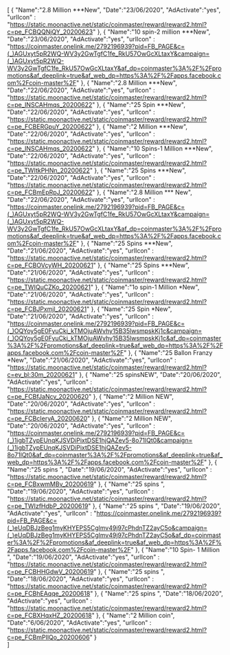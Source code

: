 [
  {
       "Name":"2.8 Million ***New",
       "Date":"23/06/2020",
       "AdActivate":"yes",
       "urlIcon" : "https://static.moonactive.net/static/coinmaster/reward/reward2.html?c=pe_FCBQQNjQY_20200623"
   },
  {
       "Name":"10 spin-2 million ***New",
       "Date":"23/06/2020",
       "AdActivate":"yes",
       "urlIcon" : "https://coinmaster.onelink.me/2792196939?pid=FB_PAGE&c=(_)AGUxyt5pR2WQ-WV3y2GwTgfC1fe_RkU57OwGcXLtaxY&campaign=(_)AGUxyt5pR2WQ-WV3y2GwTgfC1fe_RkU57OwGcXLtaxY&af_dp=coinmaster%3A%2F%2Fpromotions&af_deeplink=true&af_web_dp=https%3A%2F%2Fapps.facebook.com%2Fcoin-master%2F"
   },
 {
       "Name":"2.8 Million ***New",
       "Date":"22/06/2020",
       "AdActivate":"yes",
       "urlIcon" : "https://static.moonactive.net/static/coinmaster/reward/reward2.html?c=pe_INSCAHmqs_20200622"
   },
  {
       "Name":"25 Spin ***New",
       "Date":"22/06/2020",
       "AdActivate":"yes",
       "urlIcon" : "https://static.moonactive.net/static/coinmaster/reward/reward2.html?c=pe_FCBERGpuY_20200622"
   },
  {
       "Name":"2 Million ***New",
       "Date":"22/06/2020",
       "AdActivate":"yes",
       "urlIcon" : "https://static.moonactive.net/static/coinmaster/reward/reward2.html?c=pe_INSCAHmqs_20200622"
   },
  {
       "Name":"10 Spins-1 Million ***New",
       "Date":"22/06/2020",
       "AdActivate":"yes",
       "urlIcon" : "https://static.moonactive.net/static/coinmaster/reward/reward2.html?c=pe_TWItkPHNn_20200622"
   },
  {
       "Name":"25 Spins ***New",
       "Date":"22/06/2020",
       "AdActivate":"yes",
       "urlIcon" : "https://static.moonactive.net/static/coinmaster/reward/reward2.html?c=pe_FCBmEpRpJ_20200622"
   },
  {
       "Name":"2.8 Million *** New",
       "Date":"22/06/2020",
       "AdActivate":"yes",
       "urlIcon" : "https://coinmaster.onelink.me/2792196939?pid=FB_PAGE&c=(_)AGUxyt5pR2WQ-WV3y2GwTgfC1fe_RkU57OwGcXLtaxY&campaign=(_)AGUxyt5pR2WQ-WV3y2GwTgfC1fe_RkU57OwGcXLtaxY&af_dp=coinmaster%3A%2F%2Fpromotions&af_deeplink=true&af_web_dp=https%3A%2F%2Fapps.facebook.com%2Fcoin-master%2F"
   },
  {
       "Name":"25 Spins ***New",
       "Date":"21/06/2020",
       "AdActivate":"yes",
       "urlIcon" : "https://static.moonactive.net/static/coinmaster/reward/reward2.html?c=pe_FCBOVcyWH_20200621"
   },
  {
       "Name":"25 Spins ***New",
       "Date":"21/06/2020",
       "AdActivate":"yes",
       "urlIcon" : "https://static.moonactive.net/static/coinmaster/reward/reward2.html?c=pe_TWIQuCZKo_20200621"
   },
{
       "Name":"1o spin-1 Million *New",
       "Date":"21/06/2020",
       "AdActivate":"yes",
       "urlIcon" : "https://static.moonactive.net/static/coinmaster/reward/reward2.html?c=pe_FCBJPxmjl_20200621"
   },
  {
       "Name":"25 Spin *New",
       "Date":"21/06/2020",
       "AdActivate":"yes",
       "urlIcon" : "https://coinmaster.onelink.me/2792196939?pid=FB_PAGE&c=(_)OQYoy5gE0FyuCki_kTMOjuAWvhy15B35lwsmpskKj1c&campaign=(_)OQYoy5gE0FyuCki_kTMOjuAWvhy15B35lwsmpskKj1c&af_dp=coinmaster%3A%2F%2Fpromotions&af_deeplink=true&af_web_dp=https%3A%2F%2Fapps.facebook.com%2Fcoin-master%2F"
   },
  {
       "Name":"25 Ballon Franzy *New",
       "Date":"21/06/2020",
       "AdActivate":"yes",
       "urlIcon" : "https://static.moonactive.net/static/coinmaster/reward/reward2.html?c=ev_bl:30m_20200621"
   },
  {
       "Name":"25 spinsNEW",
       "Date":"20/06/2020",
       "AdActivate":"yes",
       "urlIcon" : "https://static.moonactive.net/static/coinmaster/reward/reward2.html?c=pe_FCBfJaNcv_20200620"
   },
  {
       "Name":"2 Million NEW",
       "Date":"20/06/2020",
       "AdActivate":"yes",
       "urlIcon" : "https://static.moonactive.net/static/coinmaster/reward/reward2.html?c=pe_FCBcIeryA_20200620"
   },
  {
       "Name":"2 Million NEW",
       "Date":"20/06/2020",
       "AdActivate":"yes",
       "urlIcon" : "https://coinmaster.onelink.me/2792196939?pid=FB_PAGE&c=(_)1igbTZypEUnqKJSVDiPixtDSE1hjQAZev5-8o71lQt0&campaign=(_)1igbTZypEUnqKJSVDiPixtDSE1hjQAZev5-8o71lQt0&af_dp=coinmaster%3A%2F%2Fpromotions&af_deeplink=true&af_web_dp=https%3A%2F%2Fapps.facebook.com%2Fcoin-master%2F"
   },
  {
       "Name":"25 spins ",
       "Date":"19/06/2020",
       "AdActivate":"yes",
       "urlIcon" : "https://static.moonactive.net/static/coinmaster/reward/reward2.html?c=pe_FCBxwmMBv_20200619"
   },
  {
       "Name":"25 spins ",
       "Date":"19/06/2020",
       "AdActivate":"yes",
       "urlIcon" : "https://static.moonactive.net/static/coinmaster/reward/reward2.html?c=pe_TWIzfHdbP_20200619"
   },
 {
       "Name":"25 spins ",
       "Date":"19/06/2020",
       "AdActivate":"yes",
       "urlIcon" : "https://coinmaster.onelink.me/2792196939?pid=FB_PAGE&c=(_)eUqDBJzBeg1myKHYEPS5Cglmv49j97cPhdnTZ2ayC5o&campaign=(_)eUqDBJzBeg1myKHYEPS5Cglmv49j97cPhdnTZ2ayC5o&af_dp=coinmaster%3A%2F%2Fpromotions&af_deeplink=true&af_web_dp=https%3A%2F%2Fapps.facebook.com%2Fcoin-master%2F"
   },
     {
       "Name":"10 Spin- 1 Million ",
       "Date":"19/06/2020",
       "AdActivate":"yes",
       "urlIcon" : "https://static.moonactive.net/static/coinmaster/reward/reward2.html?c=pe_FCBHHGdwV_20200619"
   },
  {
       "Name":"25 spins ",
       "Date":"18/06/2020",
       "AdActivate":"yes",
       "urlIcon" : "https://static.moonactive.net/static/coinmaster/reward/reward2.html?c=pe_FCBhEAqqe_20200618"
   },
  {
       "Name":"25 spins ",
       "Date":"18/06/2020",
       "AdActivate":"yes",
       "urlIcon" : "https://static.moonactive.net/static/coinmaster/reward/reward2.html?c=pe_FCBXHqxHZ_20200618"
   },
  {
       "Name":"2 Million coin",
       "Date":"6/06/2020",
       "AdActivate":"yes",
       "urlIcon" : "https://static.moonactive.net/static/coinmaster/reward/reward2.html?c=pe_FCBmPIlQo_20200606"
   }  
]
